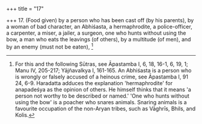 +++
title = "17"

+++
17. (Food given) by a person who has been cast off (by his parents), by a woman of bad character, an Abhiśasta, a hermaphrodite, a police-officer, a carpenter, a miser, a jailer, a surgeon, one who hunts without using the bow, a man who eats the leavings (of others), by a multitude (of men), and by an enemy (must not be eaten), [^16] 


[^16]:  For this and the following Sūtras, see Āpastamba I, 6, 18, 16-1, 6, 19, 1; Manu IV, 205-217; Yājñavalkya I, 161-165. An Abhiśasta is a person who is wrongly or falsely accused of a heinous crime, see Āpastamba I, 91 24, 6-9. Haradatta adduces the explanation 'hermaphrodite' for anapadeśya as the opinion of others. He himself thinks that it means 'a person not worthy to be described or named.' 'One who hunts without using the bow' is a poacher who snares animals. Snaring animals is a favourite occupation of the non-Aryan tribes, such as Vāghrīs, Bhils, and Kolis.
